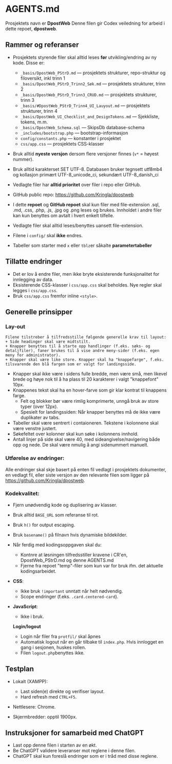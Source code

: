 # AGENTS.md

Prosjektets navn er **DpostWeb**
Denne filen gir Codex veiledning for arbeid i dette repoet, **dpostweb**.

## Rammer og referanser

- Prosjektets styrende filer skal alltid leses **før** utvikling/endring av ny kode. Disse er:
  - `_basis/DpostWeb_PStrD.md` — prosjektets strukturer, repo-struktur og filoversikt, inkl trinn 1 
  - `_basis/DpostWeb_PStrD_Trinn2_Søk.md` — prosjektets strukturer, trinn 2
  - `_basis/DpostWeb_PStrD_Trinn3_CRUD.md` — prosjektets strukturer, trinn 3 
  - `_basis/#DpostWeb_PStrD_Trinn4_UI_Lauyout.md` — prosjektets strukturer, trinn 4 
  - `_basis/DpostWeb_UI_Checklist_and_DesignTokens.md` — Sjekkliste, tokens, m.m.  
  - `_basis/DpostWeb_Schema.sql` — SkipsDb database-schema  
  - `_includes/bootstrap.php` — bootstrap-informasjon  
  - `config/constants.php` — konstanter i prosjektet  
  - `css/app.css` — prosjektets CSS-klasser

- Bruk alltid **nyeste versjon** dersom flere versjoner finnes (`v*` = høyest nummer).

- Bruk alltid karakterset SET UTF-8. Databasen bruker tegnsett utf8mb4 og kollasjon primært UTF-8_unicode_ci, sekundært UTF-8_danish_ci

- Vedlagte filer har **alltid prioritet** over filer i repo eller GitHub.

- GitHub public repo: <https://github.com/Kringla/dpostweb>

- I dette **repoet** og **GitHub repoet** skal kun filer med file-extension .sql, .md, .css, .php, .js, .jpg og .png leses og brukes. Innholdet i andre filer kan kun benyttes om avtalt i hvert enkelt tilfelle.

- Vedlagte filer skal alltid leses/benyttes uansett file-extension.

- Filene i `config/` skal **ikke** endres.

- Tabeller som starter med  `x` eller `tblz`er såkalte **parametertabeller**

## Tillatte endringer

- Det er lov å endre filer, men ikke bryte eksisterende funksjonalitet for innlegging av data.
- Eksisterende CSS-klasser i `css/app.css` skal beholdes. Nye regler skal legges i `css/app.css`.
- Bruk `css/app.css` fremfor inline `<style>`.

## Generelle prinsipper

### Lay-out
	Filene tilstreber å tilfredsstille følgende generelle krav til layout: 
	+ Side headinger skal være midtstilt.
	+ Knapper benyttes til å starte opp handlinger (f.eks. søks- og detaljfiler), faner brukes til å vise andre meny-sider (f.eks. egen meny for administrator). 
	+ Knapper skal være like store. Knapper skal ha "knappefarge", f.eks. tilsvarende den blå fargen som er valgt for landingsside. 
  + Knapper skal ikke være i sidens fulle bredde, men være små, men likevel brede og høye nok til å ha plass til 20 karakterer i valgt "knappefont" 10px. 
  + Knappenes tekst skal ha en hover-farve som gir klar kontrat til knappens farge.
	+ Felt og blokker bør være rimlig komprimerte, unngå bruk av store typer (over 12px).
	+ Spesielt for landingssiden: Når knapper benyttes må de ikke være duplikater av tabs.
  + Tabeller skal være sentrert i contaioneren. Tekstene i kolonnene skal være venstre justert. 
  + Søkefeltet over kolonner skal kun søke i kolonnens innhold.
  + Antall linjer på side skal være 40, med sideangivelse/navigering både opp og nede. De skal være nmulig å angi sidenummert manuelt.

### Utførelse av endringer:
Alle endringer skal skje basert på enten fil vedlagt i prosjektets dokumenter, en vedlagt fil, eller siste versjon av den relevante filen som ligger på https://github.com/Kringla/dpostweb.

### Kodekvalitet:  
  - Fjern unødvendig kode og duplisering av klasser. 
  - Bruk alltid `BASE_URL` som referanse til rot. 
  - Bruk `h()` for output escaping.  
  - Bruk `basename()` på filnavn hvis dynamiske bildekilder.
  - Når ferdig med kodingsoppgaven skal du:
	-	Kontnre at løsningen tilfredsstiller kravene i CR'en, DpostWeb_PStrD.md og denne AGENTS.md
	-  Fjerne fra repoet "temp"-filer som kun var for bruk ifm. det aktuelle kodingsarbeidet.

- **CSS**:  
  - Ikke bruk `!important` unntatt når helt nødvendig.  
  - Scope endringer (f.eks. `.card.centered-card`).

- **JavaScript**:  
  - Ikke i bruk.

  **Login/logout**
  - Login når filer fra `protfil/` skal åpnes
  - Automatisk logout når en går tilbake til `index.php`. Hvis innlogget en gang i sesjonen, huskes rollen.
  - Filen `logout.php`benyttes ikke.

## Testplan

- Lokalt (XAMPP):  
  - Last siden(e) direkte og verifiser layout.  
  - Hard refresh med `CTRL+F5`.

- Nettlesere: Chrome.

- Skjermbredder: opptil 1900px.


## Instruksjoner for samarbeid med ChatGPT
- Last opp denne filen i starten av en økt. 
- Be ChatGPT validere leveranser mot reglene i denne filen.
- ChatGPT skal kun foreslå endringer som er i tråd med disse reglene.

